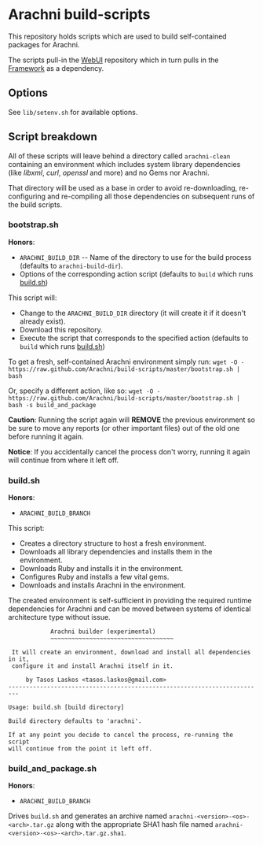 # Arachni build-scripts

This repository holds scripts which are used to build self-contained packages for Arachni.

The scripts pull-in the [WebUI](https://github.com/Arachni/arachni-ui-web)
repository which in turn pulls in the [Framework](https://github.com/Arachni/arachni) as a dependency.

## Options

See ```lib/setenv.sh``` for available options.

## Script breakdown

All of these scripts will leave behind a directory called ```arachni-clean```
containing an environment which includes system library dependencies
(like _libxml_, _curl_, _openssl_ and more) and no Gems nor Arachni.

That directory will be used as a base in order to avoid re-downloading,
re-configuring and re-compiling all those dependencies on subsequent runs of
the build scripts.

### bootstrap.sh

**Honors**:

* ```ARACHNI_BUILD_DIR``` -- Name of the directory to use for the build process (defaults to ```arachni-build-dir```).
* Options of the corresponding action script (defaults to ```build``` which runs [build.sh](#buildsh))

This script will:

* Change to the ```ARACHNI_BUILD_DIR``` directory (it will create it if it doesn't already exist).
* Download this repository.
* Execute the script that corresponds to the specified action (defaults to ```build``` which runs [build.sh](#buildsh))
 
To get a fresh, self-contained Arachni environment simply run:
```wget -O - https://raw.github.com/Arachni/build-scripts/master/bootstrap.sh | bash```

Or, specify a different action, like so:
```wget -O - https://raw.github.com/Arachni/build-scripts/master/bootstrap.sh | bash -s build_and_package```

**Caution**: Running the script again will **REMOVE** the previous environment
so be sure to move any reports (or other important files) out of the old one
before running it again.

**Notice**: If you accidentally cancel the process don't worry, running it again
will continue from where it left off.

### build.sh

**Honors**:

* ```ARACHNI_BUILD_BRANCH```

This script:

* Creates a directory structure to host a fresh environment.
* Downloads all library dependencies and installs them in the environment.
* Downloads Ruby and installs it in the environment.
* Configures Ruby and installs a few vital gems.
* Downloads and installs Arachni in the environment.

The created environment is self-sufficient in providing the required runtime
dependencies for Arachni and can be moved between systems of identical
architecture type without issue.

```
            Arachni builder (experimental)
            ~~~~~~~~~~~~~~~~~~~~~~~~~~~~~~~~~~~

 It will create an environment, download and install all dependencies in it,
 configure it and install Arachni itself in it.

     by Tasos Laskos <tasos.laskos@gmail.com>
-------------------------------------------------------------------------

Usage: build.sh [build directory]

Build directory defaults to 'arachni'.

If at any point you decide to cancel the process, re-running the script
will continue from the point it left off.
```

### build_and_package.sh

**Honors**:

* ```ARACHNI_BUILD_BRANCH```

Drives ```build.sh``` and generates an archive named ```arachni-<version>-<os>-<arch>.tar.gz```
along with the appropriate SHA1 hash file named ```arachni-<version>-<os>-<arch>.tar.gz.sha1```.
